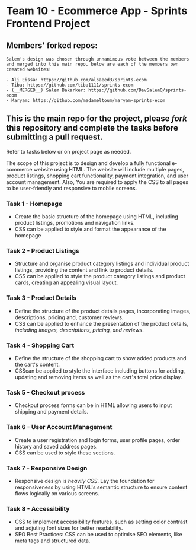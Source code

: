 # Team 10 - Ecommerce App - Sprints Frontend Project

## Members'  forked repos:

	Salem's design was chosen through unnanimous vote between the members and merged into this main repo, below are each of the members own created websites!

	- Ali Eissa: https://github.com/alsaeed3/sprints-ecom
	- Tiba: https://github.com/tiba1111/sprints-ecom
	- (__MERGED__) Salem Bakarker: https://github.com/DevSalemO/sprints-ecom
	- Maryam: https://github.com/madameltoum/maryam-sprints-ecom


## This is the __main repo__ for the project, please _fork_ this repository and complete the tasks before submitting a pull request.

Refer to tasks below or on project page as needed.

The scope of this project is to design and develop a fully functional e-commerce website using HTML. The website will include multiple pages, product listings, shopping cart functionality, payment integration, and user account management.
Also, You are required to apply the CSS to all pages to be user-friendly and responsive to mobile screens.

### Task 1 - Homepage
- Create the basic structure of the homepage using HTML, including product listings, promotions and navigation links.
- CSS can be applied to style and format the appearance of the homepage

### Task 2 - Product Listings
- Structure and organise product category listings and individual product listings, providing the content and link to product details.
- CSS can be applied to style the product category listings and product cards, creating an appealing visual layout.

### Task 3 - Product Details
- Define the structure of the product details pages, incorporating images, descriptions, pricing and, customer reviews.
- CSS can be applied to enhance the presentation of the product details, _including images, descriptions, pricing, and reviews_.

### Task 4 - Shopping Cart
- Define the structure of the shopping cart to show added products and the cart's content.
- CSScan be applied to style the interface including buttons for adding, updating and removing items sa well as the cart's total price display.

### Task 5 - Checkout process
- Checkout process forms can be in HTML allowing users to input shipping and payment details.

### Task 6 - User Account Management
- Create a user registration and login forms, user profile pages, order history and saved address pages.
- CSS can be used to style these sections.

### Task 7 - Responsive Design
- Responsive design is _heavily CSS_.  Lay the foundation for responsiveness by using HTML's semantic structure to ensure content flows logically on various screens.

### Task 8 - Accessibility
- CSS to implement accessibility features, such as setting color contrast and adjuting font sizes for better readability.
- SEO Best Practices: CSS can be used to optimise SEO elements, like meta tags and structured data.
